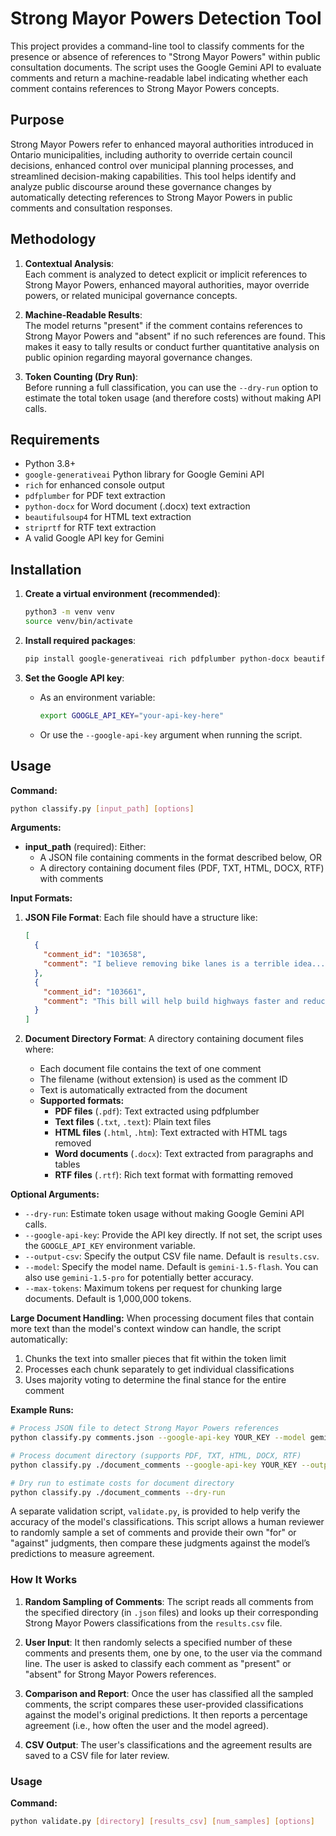 # Strong Mayor Powers Detection Tool

This project provides a command-line tool to classify comments for the presence or absence of references to "Strong Mayor Powers" within public consultation documents. The script uses the Google Gemini API to evaluate comments and return a machine-readable label indicating whether each comment contains references to Strong Mayor Powers concepts.

## Purpose

Strong Mayor Powers refer to enhanced mayoral authorities introduced in Ontario municipalities, including authority to override certain council decisions, enhanced control over municipal planning processes, and streamlined decision-making capabilities. This tool helps identify and analyze public discourse around these governance changes by automatically detecting references to Strong Mayor Powers in public comments and consultation responses.

## Methodology

1. **Contextual Analysis**:  
   Each comment is analyzed to detect explicit or implicit references to Strong Mayor Powers, enhanced mayoral authorities, mayor override powers, or related municipal governance concepts.

2. **Machine-Readable Results**:  
   The model returns "present" if the comment contains references to Strong Mayor Powers and "absent" if no such references are found. This makes it easy to tally results or conduct further quantitative analysis on public opinion regarding mayoral governance changes.

3. **Token Counting (Dry Run)**:  
   Before running a full classification, you can use the `--dry-run` option to estimate the total token usage (and therefore costs) without making API calls.

## Requirements

- Python 3.8+
- `google-generativeai` Python library for Google Gemini API
- `rich` for enhanced console output
- `pdfplumber` for PDF text extraction
- `python-docx` for Word document (.docx) text extraction 
- `beautifulsoup4` for HTML text extraction
- `striprtf` for RTF text extraction
- A valid Google API key for Gemini

## Installation

1. **Create a virtual environment (recommended)**:
    ```bash
    python3 -m venv venv
    source venv/bin/activate
    ```
   
2. **Install required packages**:
    ```bash
    pip install google-generativeai rich pdfplumber python-docx beautifulsoup4 striprtf
    ```

3. **Set the Google API key**:
    - As an environment variable:
      ```bash
      export GOOGLE_API_KEY="your-api-key-here"
      ```
    - Or use the `--google-api-key` argument when running the script.

## Usage

**Command:**
```bash
python classify.py [input_path] [options]
```

**Arguments:**
- **input_path** (required): Either:
  - A JSON file containing comments in the format described below, OR
  - A directory containing document files (PDF, TXT, HTML, DOCX, RTF) with comments

**Input Formats:**

1. **JSON File Format**: Each file should have a structure like:
    ```json
    [
      {
        "comment_id": "103658",
        "comment": "I believe removing bike lanes is a terrible idea..."
      },
      {
        "comment_id": "103661", 
        "comment": "This bill will help build highways faster and reduce congestion..."
      }
    ]
    ```

2. **Document Directory Format**: A directory containing document files where:
   - Each document file contains the text of one comment
   - The filename (without extension) is used as the comment ID
   - Text is automatically extracted from the document
   - **Supported formats:**
     - **PDF files** (`.pdf`): Text extracted using pdfplumber
     - **Text files** (`.txt`, `.text`): Plain text files
     - **HTML files** (`.html`, `.htm`): Text extracted with HTML tags removed
     - **Word documents** (`.docx`): Text extracted from paragraphs and tables
     - **RTF files** (`.rtf`): Rich text format with formatting removed

**Optional Arguments:**
- `--dry-run`: Estimate token usage without making Google Gemini API calls.
- `--google-api-key`: Provide the API key directly. If not set, the script uses the `GOOGLE_API_KEY` environment variable.
- `--output-csv`: Specify the output CSV file name. Default is `results.csv`.
- `--model`: Specify the model name. Default is `gemini-1.5-flash`. You can also use `gemini-1.5-pro` for potentially better accuracy.
- `--max-tokens`: Maximum tokens per request for chunking large documents. Default is 1,000,000 tokens.

**Large Document Handling:**
When processing document files that contain more text than the model's context window can handle, the script automatically:
1. Chunks the text into smaller pieces that fit within the token limit
2. Processes each chunk separately to get individual classifications
3. Uses majority voting to determine the final stance for the entire comment

**Example Runs:**
```bash
# Process JSON file to detect Strong Mayor Powers references
python classify.py comments.json --google-api-key YOUR_KEY --model gemini-1.5-pro

# Process document directory (supports PDF, TXT, HTML, DOCX, RTF)
python classify.py ./document_comments --google-api-key YOUR_KEY --output-csv strong_mayor_results.csv

# Dry run to estimate costs for document directory
python classify.py ./document_comments --dry-run
```

A separate validation script, `validate.py`, is provided to help verify the accuracy of the model's classifications. This script allows a human reviewer to randomly sample a set of comments and provide their own "for" or "against" judgments, then compare these judgments against the model’s predictions to measure agreement.

### How It Works

1. **Random Sampling of Comments**:
   The script reads all comments from the specified directory (in `.json` files) and looks up their corresponding Strong Mayor Powers classifications from the `results.csv` file.

2. **User Input**:
   It then randomly selects a specified number of these comments and presents them, one by one, to the user via the command line. The user is asked to classify each comment as "present" or "absent" for Strong Mayor Powers references.

3. **Comparison and Report**:
   Once the user has classified all the sampled comments, the script compares these user-provided classifications against the model's original predictions. It then reports a percentage agreement (i.e., how often the user and the model agreed).

4. **CSV Output**:
   The user's classifications and the agreement results are saved to a CSV file for later review.

### Usage

**Command:**
```bash
python validate.py [directory] [results_csv] [num_samples] [options]
```
